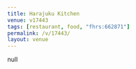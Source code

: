 ```yaml
---
title: Harajuku Kitchen
venue: v17443
tags: [restaurant, food, "fhrs:662871"]
permalink: /v/17443/
layout: venue
---
```

null